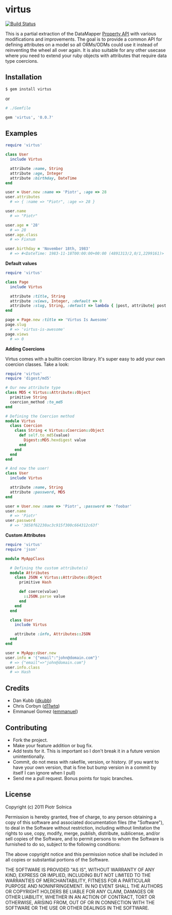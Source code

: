 virtus
======

[![Build Status](http://travis-ci.org/solnic/virtus.png)](http://travis-ci.org/solnic/virtus)

This is a partial extraction of the DataMapper [Property
API](http://rubydoc.info/github/datamapper/dm-core/master/DataMapper/Property)
with various modifications and improvements. The goal is to provide a common API
for defining attributes on a model so all ORMs/ODMs could use it instead of
reinventing the wheel all over again. It is also suitable for any other
usecase where you need to extend your ruby objects with attributes that require
data type coercions.

Installation
------------

``` terminal
$ gem install virtus
```

or

``` ruby
# ./Gemfile

gem 'virtus', '0.0.7'
```

Examples
--------


``` ruby
require 'virtus'

class User
  include Virtus

  attribute :name, String
  attribute :age, Integer
  attribute :birthday, DateTime
end

user = User.new :name => 'Piotr', :age => 28
user.attributes
  # => { :name => "Piotr", :age => 28 }

user.name
  # => "Piotr"

user.age = '28'
  # => 28
user.age.class
  # => Fixnum

user.birthday = 'November 18th, 1983'
  # => #<DateTime: 1983-11-18T00:00:00+00:00 (4891313/2,0/1,2299161)>
```


**Default values**

``` ruby
require 'virtus'

class Page
  include Virtus

  attribute :title, String
  attribute :views, Integer, :default => 0
  attribute :slug, String, :default => lambda { |post, attribute| post.title.downcase.gsub(' ', '-') }
end

page = Page.new :title => 'Virtus Is Awesome'
page.slug
  # => 'virtus-is-awesome'
page.views
  # => 0
```

**Adding Coercions**

Virtus comes with a builtin coercion library.
It's super easy to add your own coercion classes.
Take a look:

``` ruby
require 'virtus'
require 'digest/md5'

# Our new attribute type
class MD5 < Virtus::Attribute::Object
  primitive String
  coercion_method :to_md5
end

# Defining the Coercion method
module Virtus
  class Coercion
    class String < Virtus::Coercion::Object
      def self.to_md5(value)
        Digest::MD5.hexdigest value
      end
    end
  end
end

# And now the user!
class User
  include Virtus

  attribute :name, String
  attribute :password, MD5
end

user = User.new :name => 'Piotr', :password => 'foobar'
user.name
  # => 'Piotr'
user.password
  # => '3858f62230ac3c915f300c664312c63f'
```

**Custom Attributes**

``` ruby
require 'virtus'
require 'json'

module MyAppClass

  # Defining the custom attribute(s)
  module Attributes
    class JSON < Virtus::Attribute::Object
      primitive Hash

      def coerce(value)
        ::JSON.parse value
      end
    end
  end

  class User
    include Virtus

    attribute :info, Attributes::JSON
  end
end

user = MyApp::User.new
user.info = '{"email":"john@domain.com"}'
  # => {"email"=>"john@domain.com"}
user.info.class
  # => Hash
```


Credits
-------

* Dan Kubb ([dkubb](https://github.com/dkubb))
* Chris Corbyn ([d11wtq](https://github.com/d11wtq))
* Emmanuel Gomez ([emmanuel](https://github.com/emmanuel))


Contributing
-------------

* Fork the project.
* Make your feature addition or bug fix.
* Add tests for it. This is important so I don't break it in a
  future version unintentionally.
* Commit, do not mess with rakefile, version, or history.
  (if you want to have your own version, that is fine but bump version in a commit by itself I can ignore when I pull)
* Send me a pull request. Bonus points for topic branches.

License
-------

Copyright (c) 2011 Piotr Solnica

Permission is hereby granted, free of charge, to any person obtaining
a copy of this software and associated documentation files (the
"Software"), to deal in the Software without restriction, including
without limitation the rights to use, copy, modify, merge, publish,
distribute, sublicense, and/or sell copies of the Software, and to
permit persons to whom the Software is furnished to do so, subject to
the following conditions:

The above copyright notice and this permission notice shall be
included in all copies or substantial portions of the Software.

THE SOFTWARE IS PROVIDED "AS IS", WITHOUT WARRANTY OF ANY KIND,
EXPRESS OR IMPLIED, INCLUDING BUT NOT LIMITED TO THE WARRANTIES OF
MERCHANTABILITY, FITNESS FOR A PARTICULAR PURPOSE AND
NONINFRINGEMENT. IN NO EVENT SHALL THE AUTHORS OR COPYRIGHT HOLDERS BE
LIABLE FOR ANY CLAIM, DAMAGES OR OTHER LIABILITY, WHETHER IN AN ACTION
OF CONTRACT, TORT OR OTHERWISE, ARISING FROM, OUT OF OR IN CONNECTION
WITH THE SOFTWARE OR THE USE OR OTHER DEALINGS IN THE SOFTWARE.
